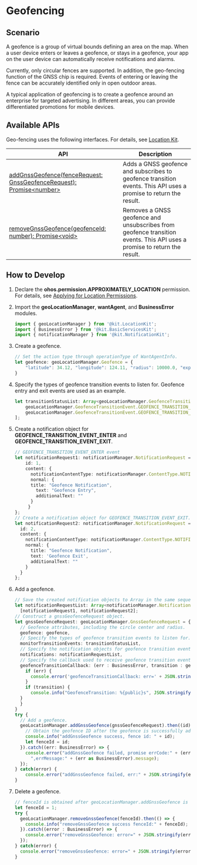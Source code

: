 # Geofencing

## Scenario

A geofence is a group of virtual bounds defining an area on the map. When a user device enters or leaves a geofence, or stays in a geofence, your app on the user device can automatically receive notifications and alarms.

Currently, only circular fences are supported. In addition, the geo-fencing function of the GNSS chip is required. Events of entering or leaving the fence can be accurately identified only in open outdoor areas.

A typical application of geofencing is to create a geofence around an enterprise for targeted advertising. In different areas, you can provide differentiated promotions for mobile devices.

## Available APIs

Geo-fencing uses the following interfaces. For details, see [Location Kit](../../reference/apis-location-kit/js-apis-geoLocationManager.md).

| API| Description| 
| -------- | -------- |
| [addGnssGeofence(fenceRequest: GnssGeofenceRequest): Promise&lt;number&gt;](../../reference/apis-location-kit/js-apis-geoLocationManager.md#geolocationmanageraddgnssgeofence12) | Adds a GNSS geofence and subscribes to geofence transition events. This API uses a promise to return the result.| 
| [removeGnssGeofence(geofenceId: number): Promise&lt;void&gt;](../../reference/apis-location-kit/js-apis-geoLocationManager.md#geolocationmanagerremovegnssgeofence12) | Removes a GNSS geofence and unsubscribes from geofence transition events. This API uses a promise to return the result.| 

## How to Develop

1. Declare the **ohos.permission.APPROXIMATELY_LOCATION** permission. For details, see [Applying for Location Permissions](#location-permission-guidelines.md).

2. Import the **geoLocationManager**, **wantAgent**, and **BusinessError** modules.

   ```ts
   import { geoLocationManager } from '@kit.LocationKit';
   import { BusinessError } from '@kit.BasicServicesKit';
   import { notificationManager } from '@kit.NotificationKit';
   ```

3. Create a geofence.

   ```ts
   // Set the action type through operationType of WantAgentInfo.
   let geofence: geoLocationManager.Geofence = {
       "latitude": 34.12, "longitude": 124.11, "radius": 10000.0, "expiration": 10000.0
   }
   ```

4. Specify the types of geofence transition events to listen for. Geofence entry and exit events are used as an example.

   ```ts
   let transitionStatusList: Array<geoLocationManager.GeofenceTransitionEvent> = [
       geoLocationManager.GeofenceTransitionEvent.GEOFENCE_TRANSITION_EVENT_ENTER,
       geoLocationManager.GeofenceTransitionEvent.GEOFENCE_TRANSITION_EVENT_EXIT,
   ];
   ```

4. Create a notification object for **GEOFENCE_TRANSITION_EVENT_ENTER** and **GEOFENCE_TRANSITION_EVENT_EXIT**.

   ```ts
   // GEOFENCE_TRANSITION_EVENT_ENTER event
   let notificationRequest1: notificationManager.NotificationRequest = {
       id: 1,
       content: {
         notificationContentType: notificationManager.ContentType.NOTIFICATION_CONTENT_BASIC_TEXT,
         normal: {
         title: "Geofence Notification",
           text: "Geofence Entry",
           additionalText: ""
         }
        }
   };
   // Create a notification object for GEOFENCE_TRANSITION_EVENT_EXIT.
   let notificationRequest2: notificationManager.NotificationRequest = {
     id: 2,
     content: {
       notificationContentType: notificationManager.ContentType.NOTIFICATION_CONTENT_BASIC_TEXT,
       normal: {
         title: "Geofence Notification",
         text: 'Geofence Exit',
         additionalText: ""
       }
     }
   };
   ```

5. Add a geofence.

   ```ts
   // Save the created notification objects to Array in the same sequence as in transitionStatusList.
   let notificationRequestList: Array<notificationManager.NotificationRequest> =
     [notificationRequest1, notificationRequest2];
   // Construct a gnssGeofenceRequest object.
   let gnssGeofenceRequest: geoLocationManager.GnssGeofenceRequest = {
     // Geofence attributes, including the circle center and radius.
     geofence: geofence,
     // Specify the types of geofence transition events to listen for.
     monitorTransitionEvents: transitionStatusList,
     // Specify the notification objects for geofence transition events. This parameter is optional.
     notifications: notificationRequestList,
     // Specify the callback used to receive geofence transition events.
     geofenceTransitionCallback: (err : BusinessError, transition : geoLocationManager.GeofenceTransition) => {
       if (err) {
         console.error('geofenceTransitionCallback: err=' + JSON.stringify(err));
       }
       if (transition) {
         console.info("GeofenceTransition: %{public}s", JSON.stringify(transition));
     }
     }
   }
   try {
     // Add a geofence.
     geoLocationManager.addGnssGeofence(gnssGeofenceRequest).then((id) => {
       // Obtain the geofence ID after the geofence is successfully added.
       console.info("addGnssGeofence success, fence id: " + id);
       let fenceId = id;
     }).catch((err: BusinessError) => {
       console.error("addGnssGeofence failed, promise errCode:" + (err as BusinessError).code + 
         ",errMessage:" + (err as BusinessError).message);
     });
   } catch(error) {
       console.error("addGnssGeofence failed, err:" + JSON.stringify(error));
   }
   ```

6. Delete a geofence.

   ```ts
   // fenceId is obtained after geoLocationManager.addGnssGeofence is successfully executed.
   let fenceId = 1;
   try {
     geoLocationManager.removeGnssGeofence(fenceId).then(() => {
       console.info("removeGnssGeofence success fenceId:" + fenceId);
     }).catch((error : BusinessError) => {
       console.error("removeGnssGeofence: error=" + JSON.stringify(error));
     });
   } catch(error) {
     console.error("removeGnssGeofence: error=" + JSON.stringify(error));
   }
   ```
